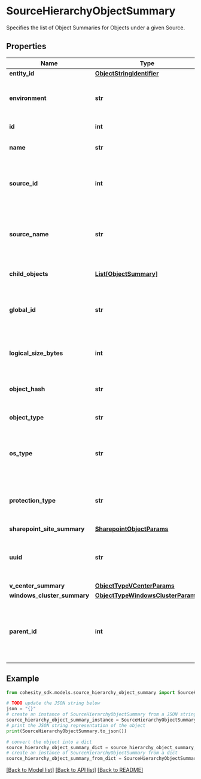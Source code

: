 # SourceHierarchyObjectSummary

Specifies the list of Object Summaries for Objects under a given Source.

## Properties

Name | Type | Description | Notes
------------ | ------------- | ------------- | -------------
**entity_id** | [**ObjectStringIdentifier**](ObjectStringIdentifier.md) |  | [optional] 
**environment** | **str** | Specifies the environment of the object. | [optional] 
**id** | **int** | Specifies object id. | [optional] 
**name** | **str** | Specifies the name of the object. | [optional] 
**source_id** | **int** | Specifies registered source id to which object belongs. | [optional] 
**source_name** | **str** | Specifies registered source name to which object belongs. | [optional] 
**child_objects** | [**List[ObjectSummary]**](ObjectSummary.md) | Specifies child object details. | [optional] 
**global_id** | **str** | Specifies the global id which is a unique identifier of the object. | [optional] 
**logical_size_bytes** | **int** | Specifies the logical size of object in bytes. | [optional] 
**object_hash** | **str** | Specifies the hash identifier of the object. | [optional] 
**object_type** | **str** | Specifies the type of the object. | [optional] 
**os_type** | **str** | Specifies the operating system type of the object. | [optional] 
**protection_type** | **str** | Specifies the protection type of the object if any. | [optional] 
**sharepoint_site_summary** | [**SharepointObjectParams**](SharepointObjectParams.md) |  | [optional] 
**uuid** | **str** | Specifies the uuid which is a unique identifier of the object. | [optional] 
**v_center_summary** | [**ObjectTypeVCenterParams**](ObjectTypeVCenterParams.md) |  | [optional] 
**windows_cluster_summary** | [**ObjectTypeWindowsClusterParams**](ObjectTypeWindowsClusterParams.md) |  | [optional] 
**parent_id** | **int** | Specifies the ID of the direct parent of this object in the source hierarchy. | [optional] 

## Example

```python
from cohesity_sdk.models.source_hierarchy_object_summary import SourceHierarchyObjectSummary

# TODO update the JSON string below
json = "{}"
# create an instance of SourceHierarchyObjectSummary from a JSON string
source_hierarchy_object_summary_instance = SourceHierarchyObjectSummary.from_json(json)
# print the JSON string representation of the object
print(SourceHierarchyObjectSummary.to_json())

# convert the object into a dict
source_hierarchy_object_summary_dict = source_hierarchy_object_summary_instance.to_dict()
# create an instance of SourceHierarchyObjectSummary from a dict
source_hierarchy_object_summary_from_dict = SourceHierarchyObjectSummary.from_dict(source_hierarchy_object_summary_dict)
```
[[Back to Model list]](../README.md#documentation-for-models) [[Back to API list]](../README.md#documentation-for-api-endpoints) [[Back to README]](../README.md)


